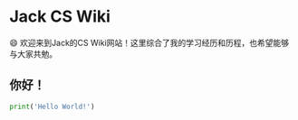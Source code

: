 # Jack CS Wiki

:smile: 欢迎来到Jack的CS Wiki网站！这里综合了我的学习经历和历程，也希望能够与大家共勉。

## 你好！
``` python title="hello.py"
print('Hello World!')
```
